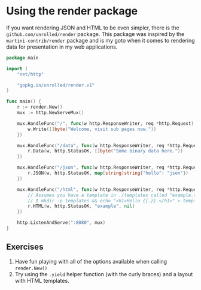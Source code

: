 # Using the render package

If you want rendering JSON and HTML to be even simpler, there is the
`github.com/unrolled/render` package. This package was inspired by the
`martini-contrib/render` package and is my goto when it comes to rendering data
for presentation in my web applications.

``` go
package main

import (
	"net/http"

	"gopkg.in/unrolled/render.v1"
)

func main() {
	r := render.New()
	mux := http.NewServeMux()

	mux.HandleFunc("/", func(w http.ResponseWriter, req *http.Request) {
		w.Write([]byte("Welcome, visit sub pages now."))
	})

	mux.HandleFunc("/data", func(w http.ResponseWriter, req *http.Request) {
		r.Data(w, http.StatusOK, []byte("Some binary data here."))
	})

	mux.HandleFunc("/json", func(w http.ResponseWriter, req *http.Request) {
		r.JSON(w, http.StatusOK, map[string]string{"hello": "json"})
	})

	mux.HandleFunc("/html", func(w http.ResponseWriter, req *http.Request) {
		// Assumes you have a template in ./templates called "example.tmpl"
		// $ mkdir -p templates && echo "<h1>Hello {{.}}.</h1>" > templates/example.tmpl
		r.HTML(w, http.StatusOK, "example", nil)
	})

	http.ListenAndServe(":8080", mux)
}
```

## Exercises
1. Have fun playing with all of the options available when calling `render.New()`
2. Try using the `.yield` helper function (with the curly braces) and a layout with HTML templates.
